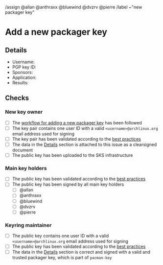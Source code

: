 <!--
This template is used when a new packager PGP public key needs to be added to
the distribution's keyring.
It is either used by the sponsor of a new packager or by an existing packager
when adding a new key for themself.
-->
/assign @allan @anthraxx @bluewind @dvzrv @pierre
/label ~"new packager key"
<!--
Please do not remove the above quick actions, which automatically label the
issue and assign relevant users.
-->

# Add a new packager key

## Details

- Username: <!-- Add the @-prefixed username -->
- PGP key ID: <!-- Add the "long format" key ID of the new PGP public key here -->
- Sponsors: <!-- Add the @-prefixed usernames of the sponsors -->
- Application: <!-- Add link to application, if this is the key of a new packager, else remove -->
- Results: <!-- Add link to results of application, if this is the key of a new packager, else remove -->

<!--
NOTE: Attach the above information as a clearsigned document to this ticket.
https://www.gnupg.org/gph/en/manual/x135.html

If this is the key of a new packager, one of their sponsors needs to do the
signature.
If this is a new key of an already existing packager, the packager themself
needs to do the signature.
-->

## Checks

### New key owner

- [ ] The [workflow for adding a new packager
  key](https://gitlab.archlinux.org/archlinux/archlinux-keyring/-/wikis/workflows/add-a-new-packager-key)
  has been followed
- [ ] The key pair contains one user ID with a valid `<username>@archlinux.org` email address
  used for signing
- [ ] The key pair has been validated according to the [best
  practices](https://gitlab.archlinux.org/archlinux/archlinux-keyring/-/wikis/best-practices#validating-a-key-pair)
- [ ] The data in the [Details](#details) section is attached to this issue as
  a clearsigned document
- [ ] The public key has been uploaded to the SKS infrastructure

### Main key holders

- [ ] The public key has been validated according to the [best
  practices](https://gitlab.archlinux.org/archlinux/archlinux-keyring/-/wikis/best-practices#validating-a-key-pair)
- [ ] The public key has been signed by all main key holders
  - [ ] @allan
  - [ ] @anthraxx
  - [ ] @bluewind
  - [ ] @dvzrv
  - [ ] @pierre

### Keyring maintainer

- [ ] The public key contains one user ID with a valid
  `<username>@archlinux.org` email address used for signing
- [ ] The public key has been validated according to the [best
  practices](https://gitlab.archlinux.org/archlinux/archlinux-keyring/-/wikis/best-practices#validating-a-key-pair)
- [ ] The data in the [Details](#details) section is correct and signed with a
  valid and trusted packager key, which is part of `pacman-key`
